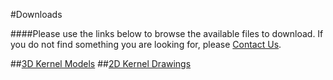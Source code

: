 #Downloads

####Please use the links below to browse the available files to download. If you do not find something you are looking for, please [Contact Us](https://www.mapir.camera/community/contact). 

##[3D Kernel Models](../content/downloads/3d-kernel-models.html)
##[2D Kernel Drawings](../content/downloads/2d-kernel-drawings.html)
